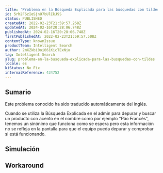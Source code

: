 ```yaml
---
title: 'Problema en la Búsqueda Explicada para las búsquedas con tildes'
id: 5rh2FSzIeSjnO7bUlEkJ9S
status: PUBLISHED
createdAt: 2022-02-23T21:59:57.268Z
updatedAt: 2024-02-16T20:28:06.748Z
publishedAt: 2024-02-16T20:28:06.748Z
firstPublishedAt: 2022-02-23T21:59:57.508Z
contentType: knownIssue
productTeam: Intelligent Search
author: 2mXZkbi0oi061KicTExNjo
tag: Intelligent Search
slug: problema-en-la-busqueda-explicada-para-las-busquedas-con-tildes
locale: es
kiStatus: No Fix
internalReference: 434752
---
```


## Sumario

<div class="alert alert-info">
  <p>Este problema conocido ha sido traducido automáticamente del inglés.</p>
</div>


Cuando se utiliza la Búsqueda Explicada en el admin para depurar y buscar un producto con acento en el nombre como por ejemplo "Pão Francês", tenemos un sinónimo que funciona como se espera pero esta información no se refleja en la pantalla para que el equipo pueda depurar y comprobar si está funcionando.



## Simulación



## Workaround



